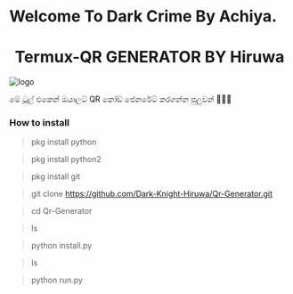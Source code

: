 #                                 Welcome To Dark Crime By Achiya.

<h1 align="center"><b>Termux-QR GENERATOR BY Hiruwa </b></h1>

![logo](https://telegra.ph/file/103ea78891ac7b96268f1.jpg)


<p1>මේ ටූූල් එකෙන් ඔයාලට් QR කෝඩ් 
ජෙනරේට් කරගන්න පුලුවන් 🙈🇱🇰</p1>


### How to install

> pkg install python

> pkg install python2

> pkg install git

> git clone https://github.com/Dark-Knight-Hiruwa/Qr-Generator.git

> cd Qr-Generator

> ls

> python install.py

> ls

> python run.py 
